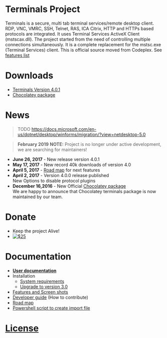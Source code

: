 # Terminals Project
Terminals is a secure, multi tab terminal services/remote desktop client. RDP, VNC, VMRC, SSH, Telnet, RAS, ICA Citrix, HTTP and HTTPs based protocols are integrated. It uses Terminal Services ActiveX Client (mstscax.dll). The project started from the need of controlling multiple connections simultaneously. It is a complete replacement for the mstsc.exe (Terminal Services) client. This is official source moved from Codeplex. See [features list](/Docs/Features-and-Screen-shots.md)

# Downloads
* [Terminals Version 4.0.1](https://github.com/Terminals-Origin/Terminals/releases/tag/4.0.1)
* [Chocolatey package](https://chocolatey.org/packages/terminals) 

# News

> TODO https://docs.microsoft.com/en-us/dotnet/desktop/winforms/migration/?view=netdesktop-5.0

> **February 2019** **NOTE:** Project is no longer under active development, we are searching for maintainers!

* **June 26, 2017** - New release version 4.0.1
* **May 17, 2017** - New record 40k downloads of version 4.0
* **April 5, 2017** - [Road map](/Docs/Road-map.md) for next features
* **April 2, 2017** - Version 4.0.0 release published  
New Options to disable protocol plugins
* **December 16,2016** - New Official [Chocolatey package](https://chocolatey.org/packages/terminals)  
We are happy to announce that Chocolatey terminals package is now maintained by our team. 

# Donate
* Keep the project Alive!
* [![$25](https://img.shields.io/badge/Donate-PayPal-green.svg)](https://www.paypal.com/cgi-bin/webscr?cmd=_s-xclick&hosted_button_id=X28G9FEYUN6CJ)

# Documentation
* **[User documentation](/Docs/User-documentation.md)**
* Installation
	* [System requirements](/Docs/System-Requirements.md)
	* [Upgrade to version 3.0](/Docs/Upgrade-to-version-3.0.md)
* [Features and Screen shots](/Docs/Features-and-Screen-shots.md)
* [Developer guide](/Docs/Developer-guide.md) (How to contribute)
* [Road map](/Docs/Road-map.md)
* [Powershell script to create import file](/Docs/Powershell-script-to-create-import-file.md)

# [License](LICENSE.md)
